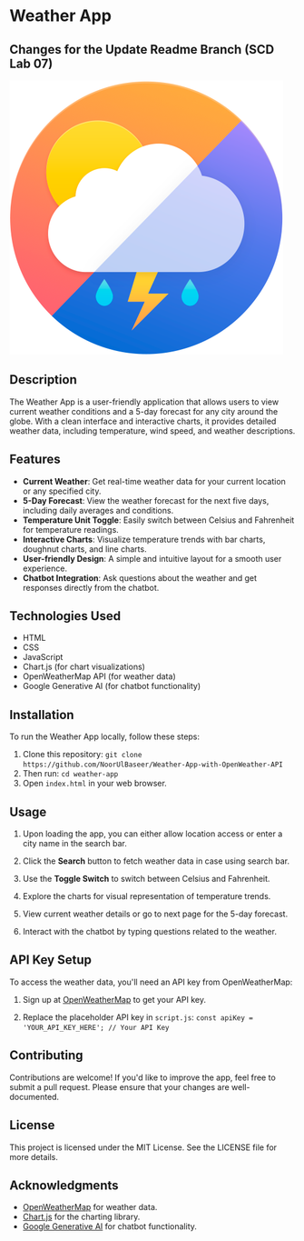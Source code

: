 # Weather App
## Changes for the Update Readme Branch (SCD Lab 07)

![Weather App Logo](images/logo.png)  <!-- Update the image path if necessary -->

## Description

The Weather App is a user-friendly application that allows users to view current weather conditions and a 5-day forecast for any city around the globe. With a clean interface and interactive charts, it provides detailed weather data, including temperature, wind speed, and weather descriptions. 

## Features

- **Current Weather**: Get real-time weather data for your current location or any specified city.
- **5-Day Forecast**: View the weather forecast for the next five days, including daily averages and conditions.
- **Temperature Unit Toggle**: Easily switch between Celsius and Fahrenheit for temperature readings.
- **Interactive Charts**: Visualize temperature trends with bar charts, doughnut charts, and line charts.
- **User-friendly Design**: A simple and intuitive layout for a smooth user experience.
- **Chatbot Integration**: Ask questions about the weather and get responses directly from the chatbot.

## Technologies Used

- HTML
- CSS
- JavaScript
- Chart.js (for chart visualizations)
- OpenWeatherMap API (for weather data)
- Google Generative AI (for chatbot functionality)

## Installation

To run the Weather App locally, follow these steps:

1. Clone this repository:
   ``git clone https://github.com/NoorUlBaseer/Weather-App-with-OpenWeather-API``
2. Then run:
    ``cd weather-app``
3. Open `index.html` in your web browser.

## Usage
   
1. Upon loading the app, you can either allow location access or enter a city name in the search bar.

2. Click the **Search** button to fetch weather data in case using search bar.

3. Use the **Toggle Switch** to switch between Celsius and Fahrenheit.

4. Explore the charts for visual representation of temperature trends.

5. View current weather details or go to next page for the 5-day forecast. 

6. Interact with the chatbot by typing questions related to the weather.

## API Key Setup

To access the weather data, you'll need an API key from OpenWeatherMap:

1. Sign up at [OpenWeatherMap](https://openweathermap.org/appid) to get your API key.

2. Replace the placeholder API key in `script.js`:
   ``const apiKey = 'YOUR_API_KEY_HERE'; // Your API Key``

## Contributing

Contributions are welcome! If you'd like to improve the app, feel free to submit a pull request. Please ensure that your changes are well-documented.

## License

This project is licensed under the MIT License. See the LICENSE file for more details.

## Acknowledgments

- [OpenWeatherMap](https://openweathermap.org/) for weather data.
- [Chart.js](https://www.chartjs.org/) for the charting library.
- [Google Generative AI](https://ai.google.dev/gemini-api/docs/quickstart?lang=web) for chatbot functionality.
